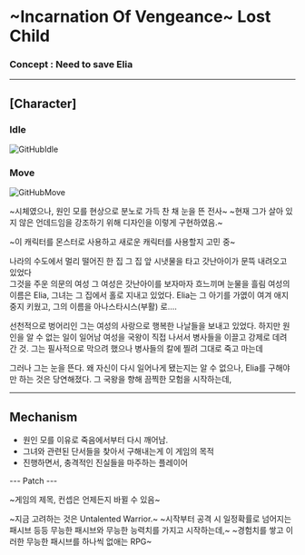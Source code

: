 # ~Incarnation Of Vengeance~ Lost Child 
### Concept : Need to save Elia

---

## [Character]

### Idle
![GitHubIdle](https://github.com/hadongkyoun/Incarnation-Of-Vengeance/assets/72578757/68a4aeff-a87e-4bfe-8b9d-a92e9ed8b30c)

### Move
![GitHubMove](https://github.com/hadongkyoun/Incarnation-Of-Vengeance/assets/72578757/3aa0136a-f988-4ecd-ac81-4304458273e4)

~시체였으나, 원인 모를 현상으로 분노로 가득 찬 채 눈을 뜬 전사~
~현재 그가 살아 있지 않은 언데드임을 강조하기 위해 디자인을 이렇게 구현하였음.~

~이 캐릭터를 몬스터로 사용하고 새로운 캐릭터를 사용할지 고민 중~

나라의 수도에서 멀리 떨어진 한 집
그 집 앞 시냇물을 타고 갓난아이가 문뜩 내려오고 있었다  
그것을 주운 의문의 여성 그 여성은 갓난아이를 보자마자 흐느끼며 눈물을 흘림
여성의 이름은 Elia, 그녀는 그 집에서 홀로 지내고 있었다.
Elia는 그 아기를 가엾이 여겨 애지중지 키웠고, 그의 이름을 아나스타시스(부활) 로....

선천적으로 벙어리인 그는 여성의 사랑으로 행복한 나날들을 보내고 있었다.
하지만 원인을 알 수 없는 일이 일어남
여성을 국왕이 직접 나서서 병사들을 이끌고 강제로 데려 간 것.
그는 필사적으로 막으려 했으나 병사들의 칼에 찔려 그대로 죽고 마는데

그러나 그는 눈을 뜬다.
왜 자신이 다시 일어나게 됐는지는 알 수 없으나, Elia를 구해야만 하는 것은 당연해졌다.
그 국왕을 향해 끔찍한 모험을 시작하는데,



---
## Mechanism
- 원인 모를 이유로 죽음에서부터 다시 깨어남.
- 그녀와 관련된 단서들을 찾아서 구해내는게 이 게임의 목적
- 진행하면서, 충격적인 진실들을 마주하는 플레이어


--- Patch ---

~게임의 제목, 컨셉은 언제든지 바뀔 수 있음~

~지금 고려하는 것은 Untalented Warrior.~
~시작부터 공격 시 일정확률로 넘어지는 패시브 등등 무능한 패시브와 무능한 능력치를 가지고 시작하는데,~
~경험치를 쌓고 이러한 무능한 패시브를 하나씩 없애는 RPG~


